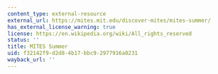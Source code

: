 ```yaml
---
content_type: external-resource
external_url: https://mites.mit.edu/discover-mites/mites-summer/
has_external_license_warning: true
license: https://en.wikipedia.org/wiki/All_rights_reserved
status: ''
title: MITES Summer
uid: f32142f9-d2d8-4b17-bbc9-2977916a0231
wayback_url: ''
---
```

